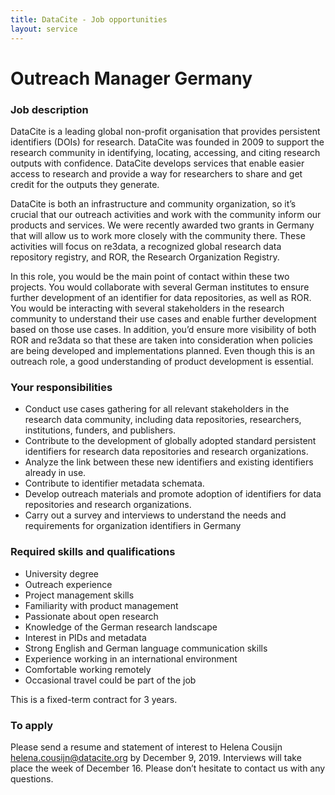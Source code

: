 ```yaml
---
title: DataCite - Job opportunities
layout: service
---
```

# Outreach Manager Germany

### Job description

DataCite is a leading global non-profit organisation that provides persistent identifiers (DOIs) for research. DataCite was founded in 2009 to support the research community in identifying, locating, accessing, and citing research outputs with confidence. DataCite develops services that enable easier access to research and provide a way for researchers to share and get credit for the outputs they generate.

DataCite is both an infrastructure and community organization, so it’s crucial that our outreach activities and work with the community inform our products and services. We were recently awarded two grants in Germany that will allow us to work more closely with the community there. These activities will focus on re3data, a recognized global research data repository registry, and ROR, the Research Organization Registry. 

In this role, you would be the main point of contact within these two projects. You would collaborate with several German institutes to ensure further development of an identifier for data repositories, as well as ROR. You would be interacting with several stakeholders in the research community to understand their use cases and enable further development based on those use cases. In addition, you’d ensure more visibility of both ROR and re3data so that these are taken into consideration when policies are being developed and implementations planned. Even though this is an outreach role, a good understanding of product development is essential.



### Your responsibilities

* Conduct use cases gathering for all relevant stakeholders in the research data community, including data repositories, researchers, institutions, funders, and publishers. 
* Contribute to the development of globally adopted standard persistent identifiers for research data repositories and research organizations.
* Analyze the link between these new identifiers and existing identifiers already in use.
* Contribute to identifier metadata schemata.
* Develop outreach materials and promote adoption of identifiers for data repositories and research organizations.
* Carry out a survey and interviews to understand the needs and requirements for organization identifiers in Germany


### Required skills and qualifications

* University degree
* Outreach experience
* Project management skills
* Familiarity with product management
* Passionate about open research
* Knowledge of the German research landscape
* Interest in PIDs and metadata
* Strong English and German language communication skills
* Experience working in an international environment
* Comfortable working remotely
* Occasional travel could be part of the job


This is a fixed-term contract for 3 years.


### To apply

Please send a resume and statement of interest to Helena Cousijn [<helena.cousijn@datacite.org>](mailto:helena.cousijn@datacite.org) by December 9, 2019. Interviews will take place the week of December 16. Please don’t hesitate to contact us with any questions.
 
